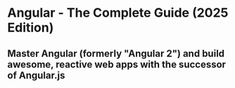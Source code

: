 # Angular - The Complete Guide (2025 Edition)
## Master Angular (formerly "Angular 2") and build awesome, reactive web apps with the successor of Angular.js

